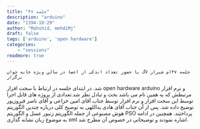 ```yaml
---
title: "جلسه ۴۷"
description: "arduino"
date: "1394-10-29"
author: "Mahshid, mehdiMj"
draft: false
tags: ['arduino', 'open hardware']
categories:
    - "sessions"
readmore: true
---
```

    جلسه ۴۷ام شیراز لاگ با حضور تعداد اندکی از اعضا در سالن ویژه خانه جوان برگزار
شد. در ابتدای جلسه در ارتباط با سخت افزار open hardware arduino و نرم افزار
مرتبطش که به همین نام می باشد بحث و تبادل نظر شد.تعدادی از پروژه های قابل اجرا
توسط این سخت افزار و نرم افزار توسط جناب آقای امین خزاعی و آقای ناصر فیروزپور
توضیح داده شد. پس از آن جناب آقای هادی یداللهی به توضیح کلی درباره چندین
الگوریتم هوش مصنوعی از جمله الگوریتم زنبور عسل و الگوریتم PSO پرداختند. همچنین
در ادامه به موضوع زبان نشانه گذاری xml اشاره نمودند و توضیحاتی در خصوص آن مطرح
شد.

